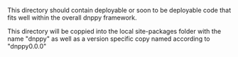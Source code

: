 This directory should contain deployable or soon to be deployable code that fits well within the overall dnppy framework. 

This directory will be coppied into the local site-packages folder with the name "dnppy" as well as a version specific copy named according to "dnppy0.0.0"
